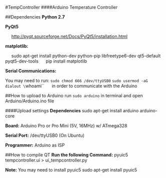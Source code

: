 #TempController
####Arduino Temperature Controller

##Dependencies
**Python 2.7**

**PyQt5**

&nbsp;&nbsp;&nbsp;&nbsp;&nbsp;http://pyqt.sourceforge.net/Docs/PyQt5/installation.html

**matplotlib:**

&nbsp;&nbsp;&nbsp;&nbsp;&nbsp;sudo apt-get install python-dev python-pip libfreetype6-dev qt5-default pyqt5-dev-tools
&nbsp;&nbsp;&nbsp;&nbsp;&nbsp;pip install matplotlib

**Serial Communications:**

You may need to run:
`sudo chmod 666 /dev/ttyUSB0`
`sudo usermod -aG dialout \`whoami\``
&nbsp;&nbsp;&nbsp;&nbsp;&nbsp;in order to communicate with the Arduino

##How to upload to Arduino
run `sudo arduino` in terminal and open Arduino/Arduino.ino file

####Upload settings
**Dependencies**
sudo apt-get install arduino arduino-core

**Board:** Arduino Pro or Pro Mini (5V, 16MHz) w/ ATmega328

**Serial Port:** /dev/ttyUSB0 (On Ubuntu)

**Programmer:** Arduino as ISP

##How to compile QT
**Run the following Command:** 
pyuic5 tempcontroller.ui > ui_tempcontroller.py

**Note:** You may need to install pyuic5
sudo apt-get install pyuic5

